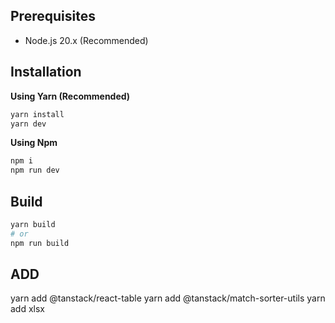 ## Prerequisites

- Node.js 20.x (Recommended)

## Installation

**Using Yarn (Recommended)**

```sh
yarn install
yarn dev
```

**Using Npm**

```sh
npm i
npm run dev
```

## Build

```sh
yarn build
# or
npm run build
```
## ADD
yarn add @tanstack/react-table
yarn add @tanstack/match-sorter-utils
yarn add xlsx
